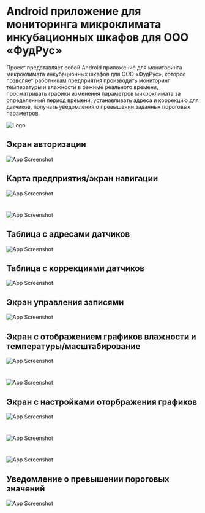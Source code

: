 
# Android приложение для мониторинга микроклимата инкубационных шкафов для ООО «ФудРус»

Проект представляет собой Android приложение для мониторинга микроклимата инкубационных шкафов для ООО «ФудРус», которое позволяет работникам предприятия производить мониторинг температуры и влажности в режиме реального времени, просматривать графики изменения параметров микроклимата за определенный период времени, устанавливать адреса и коррекцию для датчиков, получать уведомления о превышении заданных пороговых параметров.


![Logo](https://i.imgur.com/Gx2jV1B.png)


## Экран авторизации

![App Screenshot](https://i.imgur.com/wCieyGk.png)

## Карта предприятия/экран навигации

![App Screenshot](https://i.imgur.com/6rLr3AS.png)
#
![App Screenshot](https://i.imgur.com/bOfRJGg.png)

## Таблица с адресами датчиков

![App Screenshot](https://i.imgur.com/BvAxDyP.png)

## Таблица с коррекциями датчиков

![App Screenshot](https://i.imgur.com/b0YmtJJ.png)

## Экран управления записями

![App Screenshot](https://i.imgur.com/dFCnPQO.png)

## Экран с отображением графиков влажности и температуры/масштабирование

![App Screenshot](https://i.imgur.com/yYyCx64.png)
#
![App Screenshot](https://i.imgur.com/7u8k9R5.png)

## Экран с настройками оторбражения графиков

![App Screenshot](https://i.imgur.com/hfSTMdh.png)
#
![App Screenshot](https://i.imgur.com/rC8gLvU.png)
#
![App Screenshot](https://i.imgur.com/4LYLzTS.png)

## Уведомление о превышении пороговых значений

![App Screenshot](https://i.imgur.com/0bAoElU.png)
